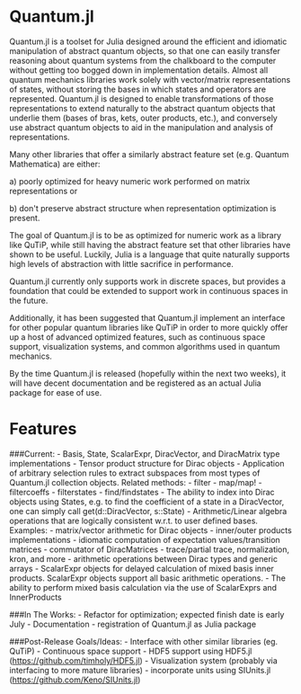 # Quantum.jl

Quantum.jl is a toolset for Julia designed around the efficient and idiomatic
manipulation of abstract quantum objects, so that one can easily transfer
reasoning about quantum systems from the chalkboard to the computer without
getting too bogged down in implementation details. Almost all quantum
mechanics libraries work solely with vector/matrix representations of states,
without storing the bases in which states and operators are represented. Quantum.jl 
is designed to enable transformations of those representations to extend
naturally to the abstract quantum objects that underlie them (bases of bras,
kets, outer products, etc.), and conversely use abstract quantum objects to aid
in the manipulation and analysis of representations.

Many other libraries that offer a similarly abstract feature set 
(e.g. Quantum Mathematica) are either:

a) poorly optimized for heavy numeric work performed on matrix representations or 

b) don't preserve abstract structure when representation optimization is present. 

The goal of Quantum.jl is to be as optimized for numeric work as a library like
QuTiP, while still having the abstract feature set that other libraries have shown 
to be useful. Luckily, Julia is a language that quite naturally supports high levels 
of abstraction with little sacrifice in performance.

Quantum.jl currently only supports work in discrete spaces, but provides a foundation
that could be extended to support work in continuous spaces in the future. 

Additionally, it has been suggested that Quantum.jl implement an interface for other 
popular quantum libraries like QuTiP in order to more quickly offer up a host of advanced 
optimized features, such as continuous space support, visualization systems, 
and common algorithms used in quantum mechanics.

By the time Quantum.jl is released (hopefully within the next two weeks), it will 
have decent documentation and be registered as an actual Julia package for ease of
use.

Features
==========

###Current:
	- Basis, State, ScalarExpr, DiracVector, and DiracMatrix type implementations
	- Tensor product structure for Dirac objects
	- Application of arbitrary selection rules to extract subspaces from most types of 
	  Quantum.jl collection objects. Related methods:
	  	- filter
	  	- map/map!
	  	- filtercoeffs
	 	- filterstates
	 	- find/findstates
	- The ability to index into Dirac objects using States, e.g. to find the coefficient
	  of a state in a DiracVector, one can simply call get(d::DiracVector, s::State) 
	- Arithmetic/Linear algebra operations that are logically consistent w.r.t. to user
	  defined bases. Examples: 
		- matrix/vector arithmetic for Dirac objects
		- inner/outer products implementations
		- idiomatic computation of expectation values/transition matrices
		- commutator of DiracMatrices
		- trace/partial trace, normalization, kron, and more
		- arithmetic operations between Dirac types and generic arrays
	- ScalarExpr objects for delayed calculation of mixed basis inner products. ScalarExpr
	  objects support all basic arithmetic operations. 
	- The ability to perform mixed basis calculation via the use of ScalarExprs and InnerProducts

###In The Works:
	- Refactor for optimization; expected finish date is early July
	- Documentation
	- registration of Quantum.jl as Julia package

###Post-Release Goals/Ideas:
	- Interface with other similar libraries (eg. QuTiP)
	- Continuous space support
	- HDF5 support using HDF5.jl (https://github.com/timholy/HDF5.jl)
	- Visualization system (probably via interfacing to more mature libraries)
	- incorporate units using SIUnits.jl (https://github.com/Keno/SIUnits.jl) 
